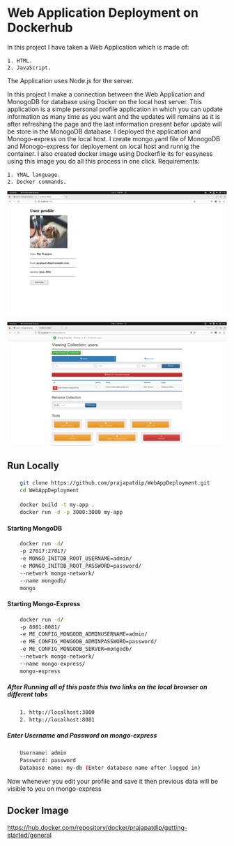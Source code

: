 # Web Application Deployment on Dockerhub

In this project I have taken a Web Application which is made of:

    1. HTML.
    2. JavaScript.
The Application uses Node.js for the server.

In this project I make a connection between the Web Application and MonogoDB for database using Docker on the local host server. This application is a simple personal profile application in which you can update information as many time as you want and the updates will remains as it is after refreshing the page and the last information present befor update will be store in the MonogoDB database. I deployed the application and Monogo-express on the local host. I create mongo.yaml file of MonogoDB and Monogo-express for deployement on local host and runnig the container. I also created docker image using Dockerfile its for easyness using this image you do all this process in one click. Requirements:

    1. YMAL language.
    2. Docker commands.

![application](https://github.com/prajapatdip/WebAppDeployment/blob/main/images/Web%20Image.png)

![database](https://github.com/prajapatdip/WebAppDeployment/blob/main/images/Database.png)
## Run Locally


```bash
    git clone https://github.com/prajapatdip/WebAppDeployment.git
    cd WebAppDeployment

    docker build -t my-app .
    docker run -d -p 3000:3000 my-app
```
#### Starting MongoDB

```bash
    docker run -d/
    -p 27017:27017/
    -e MONGO_INITDB_ROOT_USERNAME=admin/
    -e MONGO_INITDB_ROOT_PASSWORD=password/
    --network mongo-network/
    --name mongodb/
    mongo
```

#### Starting Mongo-Express

```bash
    docker run -d/
    -p 8081:8081/
    -e ME_CONFIG_MONGODB_ADMINUSERNAME=admin/
    -e ME_CONFIG_MONGODB_ADMINPASSWORD=password/
    -e ME_CONFIG_MONGODB_SERVER=mongodb/
    --network mongo-network/
    --name mongo-express/
    mongo-express
```

##### After Running all of this paste this two links on the local browser on different tabs

```bash
    1. http://localhost:3000
    2. http://localhost:8081
```

##### Enter Username and Password on mongo-express

```bash
    Username: admin
    Password: password
    Database name: my-db (Enter database name after logged in)
```
Now whenever you edit your profile and save it then previous data will be visible to you on mongo-express
## Docker Image

https://hub.docker.com/repository/docker/prajapatdip/getting-started/general
